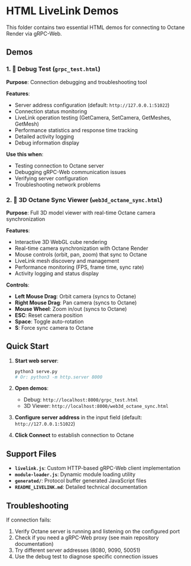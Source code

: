 # HTML LiveLink Demos

This folder contains two essential HTML demos for connecting to Octane Render via gRPC-Web.

## Demos

### 1. 🔧 Debug Test (`grpc_test.html`)
**Purpose**: Connection debugging and troubleshooting tool

**Features**:
- Server address configuration (default: `http://127.0.0.1:51022`)
- Connection status monitoring
- LiveLink operation testing (GetCamera, SetCamera, GetMeshes, GetMesh)
- Performance statistics and response time tracking
- Detailed activity logging
- Debug information display

**Use this when**:
- Testing connection to Octane server
- Debugging gRPC-Web communication issues
- Verifying server configuration
- Troubleshooting network problems

### 2. 🚀 3D Octane Sync Viewer (`web3d_octane_sync.html`)
**Purpose**: Full 3D model viewer with real-time Octane camera synchronization

**Features**:
- Interactive 3D WebGL cube rendering
- Real-time camera synchronization with Octane Render
- Mouse controls (orbit, pan, zoom) that sync to Octane
- LiveLink mesh discovery and management
- Performance monitoring (FPS, frame time, sync rate)
- Activity logging and status display

**Controls**:
- **Left Mouse Drag**: Orbit camera (syncs to Octane)
- **Right Mouse Drag**: Pan camera (syncs to Octane)
- **Mouse Wheel**: Zoom in/out (syncs to Octane)
- **ESC**: Reset camera position
- **Space**: Toggle auto-rotation
- **S**: Force sync camera to Octane

## Quick Start

1. **Start web server**:
   ```bash
   python3 serve.py
   # Or: python3 -m http.server 8000
   ```

2. **Open demos**:
   - Debug: `http://localhost:8000/grpc_test.html`
   - 3D Viewer: `http://localhost:8000/web3d_octane_sync.html`

3. **Configure server address** in the input field (default: `http://127.0.0.1:51022`)

4. **Click Connect** to establish connection to Octane

## Support Files

- **`livelink.js`**: Custom HTTP-based gRPC-Web client implementation
- **`module-loader.js`**: Dynamic module loading utility
- **`generated/`**: Protocol buffer generated JavaScript files
- **`README_LIVELINK.md`**: Detailed technical documentation

## Troubleshooting

If connection fails:
1. Verify Octane server is running and listening on the configured port
2. Check if you need a gRPC-Web proxy (see main repository documentation)
3. Try different server addresses (8080, 9090, 50051)
4. Use the debug test to diagnose specific connection issues